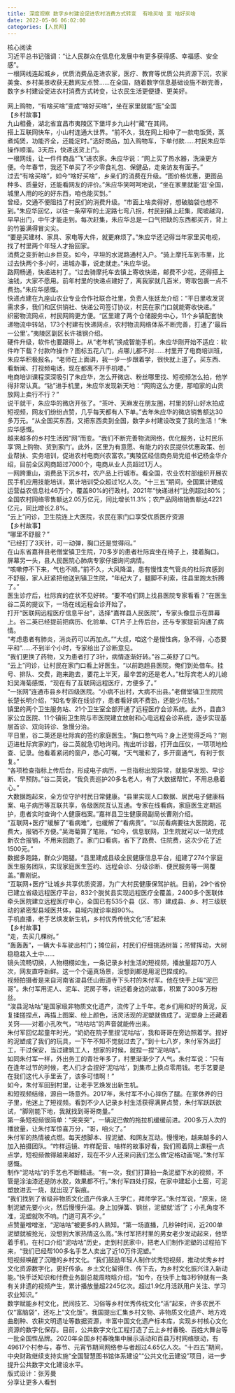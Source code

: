 ```yaml
---
title: 深度观察 数字乡村建设促进农村消费方式转变  有啥买啥 变 啥好买啥 
date: 2022-05-06 06:02:00
categories: [人民网]
---
```

核心阅读  
习近平总书记强调：“让人民群众在信息化发展中有更多获得感、幸福感、安全感”。  
一根网线连起城乡，优质消费品走进农家，医疗、教育等优质公共资源下沉，农家美食、乡村美景收获无数网友点赞……在全国，随着数字信息基础设施不断完善，数字乡村建设促进农村消费方式转变，让农民生活更便捷、更美好。  
  
网上购物，“有啥买啥”变成“啥好买啥”，坐在家里就能“逛”全国  
【乡村故事】  
九山相叠，湖北省宜昌市夷陵区下堡坪乡九山村“藏”在其间。  
搭上互联网快车，小山村连通大世界。“前不久，我在网上相中了一款电饭煲，蒸煮炖煲，功能齐全，还能定时。”选好商品，加入购物车，下单付款……村民朱应华操作顺溜。3天后，快递送货上门。  
一根网线，让一件件商品“飞”进农家。朱应华说：“网上买了热水器，洗澡更方便。今年春节，我还下单买了不少零食礼包、保健品，走亲访友有面子。”  
过去“有啥买啥”，如今“啥好买啥”，乡亲们的消费在升级。“图价格优惠，更图品种多、质量好，还能看网友的评价。”朱应华笑呵呵地说，“坐在家里就能‘逛’全国，城里人用的吃的好东西，咱也能买到。”  
曾经，交通不便阻挡了村民们的消费升级。“市面上啥卖得好，想破脑袋也想不到。”朱应华回忆，以往一条窄窄的土泥路七弯八拐，村民到镇上赶集，爬坡越沟，早早出门，中午才能走到。每次赶集，朱应华总是一口气把缺的东西都买齐，背上的竹篓满得冒尖尖。  
“要是买建材、家具、家电等大件，就更麻烦了。”朱应华还记得当年家里买电视，找了村里两个年轻人才抬回家。  
消费之变折射山乡巨变。如今，平坦的水泥路通村入户。“骑上摩托车到市里，比过去快两个多小时，进城办事，说走就走。”朱应华说。  
路网畅通，快递进村了。“过去骑摩托车去镇上寄收快递，邮费不少花，还得搭上油钱，大家不愿用。前年村里的快递点建好了，离我家就几百米，寄取包裹一点不费劲。”朱应华感慨。  
快递点建在九座山农业专业合作社联合社里，负责人张廷龙介绍：“平日里收发货需求多，我们和区供销社、快递公司签订协议，村民在家门口就能寄收快递。”  
织密物流网点，村民网购更方便。“区里建了两个仓储服务中心，11个乡镇配套快递物流中转站，173个村建有快递网点，农村物流网络体系不断完善，打通了‘最后一公里’。”夷陵区副区长许祖钢介绍。  
硬件升级，软件也要跟得上。从“老年机”换成智能手机，朱应华刚开始不适应：软件咋下载？付款咋操作？图标五花八门，点哪儿都不对……村里开了电商培训班，朱应华积极报名，“老师在上面讲，我一步一步跟着学，很快就上道了。买东西、看新闻、打视频电话，现在都离不开手机喽。”  
电商培训课程深深吸引了朱应华，怎么开微店、粉丝哪里找、短视频怎么拍，他学得非常认真。“钻”进手机里，朱应华发现新天地：“网购这么方便，那咱家的山货放网上卖行不行？”  
说干就干，朱应华的微店开张了。“茶叶、天麻发在朋友圈，村里的好山好水拍成短视频，网友们纷纷点赞，几乎每天都有人下单。”去年朱应华的微店销售额达30多万元。“从全国买东西，又把东西卖到全国，数字乡村建设改变了我的生活！”朱应华感慨。  
越来越多的乡村生活因“网”而变。“我们不断完善物流网络，优化服务，让村民乐享‘网上购物、货到家门’。此外，区里为有意愿、有能力的农民提供优惠政策、创业帮扶、实务培训，促进农村电商兴农富农。”夷陵区经信商务局党组书记杨金华介绍，目前全区网商超过7000个，电商从业人员超过1万人。  
一网跨重山，消费品下沉乡村，农产品上行城市。看全国，农业农村部组织开展农民手机应用技能培训，累计培训受众超过1亿人次。“十三五”期间，全国累计建成运营益农信息社46万个，覆盖80%的行政村。2021年“快递进村”比例超过80%；全国农村网络零售额达2.05万亿元，同比增长11.3%；农产品网络销售额达4221亿元，同比增长2.8%。  
“云上”问诊，卫生院连上大医院，农民在家门口享受优质医疗资源  
【乡村故事】  
“哪里不舒服？”  
“已经打了3天针，可一动弹，胸口还是觉得闷。”  
在山东省嘉祥县老僧堂镇卫生院，70多岁的患者杜际宾坐在椅子上，揉着胸口。屏幕另一头，县人民医院心肺病专家仔细询问病情。  
“咳嗽停不下来，气也不顺。”前不久，大风降温，患有慢性支气管炎的杜际宾感到不舒服，家人赶紧把他送到镇卫生院，“年纪大了，腿脚不利索，往县里跑太折腾了。”  
医生诊疗后，杜际宾的症状不见好转。“要不咱们网上找县医院专家看看？”在医生谷二英的提议下，一场在线远程会诊开始了。  
打开“医联网远程医疗信息平台”，选择“嘉祥县人民医院”，专家头像显示在屏幕上。谷二英已经提前把病历、化验单、CT片子上传后台，还与专家提前沟通了病情。  
“考虑患者有肺炎，消炎药可以再加点。”“大叔，咱这个是慢性病，急不得，心态要平和”……不到半个小时，专家给出了诊断意见。  
“我们更换了药物，又为患者打了3针，病情逐渐好转。”谷二英舒了口气。  
“云上”问诊，让村民在家门口看上好医生。“以前跑趟县医院，俺们到处借车。挂号、排队、交费，跑来跑去，要花上半天，最辛苦的还是老人。”杜际宾老人的儿媳妇吴海菊感慨，“现在有了互联网远程医疗，方便多了。”  
“一张网”连通市县乡村四级医院。“小病不出村，大病不出县。”老僧堂镇卫生院院长楚长明介绍，“知名专家在线诊疗，患者看好病不费劲，还能少花钱。”  
镇里的两个卫生服务站、21个卫生室全部开通了远程医疗会诊系统。此外，县直3家公立医院、11个镇街卫生院与市医院建立放射和心电远程会诊系统，逐步实现基层首诊、双向转诊、急慢分治。  
平日里，谷二英还是杜际宾的签约家庭医生。“胸口憋气吗？身上还觉得乏吗？”刚迈进杜际宾家的门，谷二英就急切地询问。掏出听诊器，打开血压仪，一项项地检查、记录。他看着紧闭的窗户，悉心叮嘱，“天气暖和了，多开窗通气，有利于恢复。”  
“各项检查指标上传后台，形成电子病历，一旦指标出现异常，就能早发现、早诊断、早预防。”谷二英说，“我负责巡护20多名老人，有了大数据帮忙，不用总悬着心。”  
大数据跑起来，全方位守护村民日常健康。“县里实现人口数据、居民电子健康档案、电子病历等互联共享，各级医院互认互通。专家在线看病，家庭医生定期巡护，患者实时查询个人健康档案。”嘉祥县卫生健康局副局长曹刚介绍。  
“互联网+医疗”缓解了“看病难”，也缓解了“看病贵”。“以前看病要往大医院跑，花费大，报销不方便。”吴海菊算了笔账，“如今，信息联网，卫生院就可以一站完成新农合报销，不用来回跑了。家门口看病，省下了路费、住院费，这次少花了近1500元。”  
数据多跑路，群众少跑腿。“县里建成县级全民健康信息平台，组建了274个家庭医生服务团队，实现家庭医生签约、远程会诊、分级诊断、便民服务等一网覆盖。”曹刚说。  
“互联网+医疗”让城乡共享优质资源，为广大村民健康保驾护航。目前，29个省份已建立省级远程医疗平台，832个脱贫县实现远程医疗全覆盖，2400多个医联体牵头医院建立远程医疗中心，全国已有535个县（区、市）建成县、乡、村三级联动的紧密型县域医共体，县域内就诊率超90%。  
手机直播，老手艺焕发新生机，乡村优秀传统文化“活”起来  
【乡村故事】  
“走，去买几棵树。”  
“轰轰轰”，一辆大卡车驶出村门；摊位前，村民们仔细挑选树苗；吊臂挥动，大树稳稳栽入土中……  
镜头流畅切换，人物栩栩如生，一条记录乡村生活的短视频，播放量超70万人次，网友直呼新鲜。这一个个逼真场景，没想到都是用泥巴捏成的。  
视频拍摄者是来自河南省浚县伾山街道寺下头村的朱付军。他在快手上叫“泥巴哥”。朱付军用泥人、泥车、泥房子等，讲述着身边的故事，积累了300多万粉丝。  
“浚县泥咕咕”是国家级非物质文化遗产，流传了上千年。老乡们用和好的黄泥，反复揉搓捏点，再描上图案、绘上颜色，活灵活现的泥塑就做成了。泥塑身上还藏着关窍——对着小孔吹气，“咕咕咕”的声音就能传出来。  
朱付军回忆起童年时光，“奶奶在院子里捏‘泥咕咕’，我和哥哥在旁边照着学。捏好的泥塑成了我们的玩具，一下午不知不觉就过去了。”到十七八岁，朱付军外出打工，干过保安，当过建筑工人，想家的时候，就捏一捏“泥咕咕”。  
如同朱付军一样，外出务工的青壮年多了，村里渐渐少了人气。朱付军说：“只有在逢年过节的时候，老人们才会捏好‘泥咕咕’，到集市上换点零用钱。老手艺要是在我们这代人手里丢了，该多可惜啊！”  
如今，朱付军回到村里，让老手艺焕发出新生机。  
和短视频结缘，源自一场意外。2017年，朱付军不小心摔伤了腿。在家休养的日子里，他迷上了短视频。看到不少人记录乡村生活获得满屏点赞，朱付军跃跃欲试，“脚刚能下地，我就找到哥哥商量。”  
第一条短视频很简单：“突突突”，一辆泥巴做的拖拉机缓缓前进。200多万人次的播放量，让朱付军惊喜万分，“哥，咱火了。”  
朱付军的热情被点燃。每天想脚本、捏泥塑、和网友互动。慢慢地，越来越多的人加入拍摄团队。“咋样运镜、咋样配音、啥样的故事好看，我们照着网上课程一点点学，短视频做得越来越好，现在不少人还来问我们怎么做‘定格动画’呢。”朱付军感慨。  
制作“泥咕咕”的手艺也不断精进。“有一次，我们打算拍一条泥塑下水的视频，不管是涂油漆还是防水胶，效果都不行。”朱付军四处打探，在家中建起小土窑，可泥塑放进去一烧，就出现了裂痕。  
“我们找到了省级非物质文化遗产传承人王学仁，拜师学艺。”朱付军说，“原来，烧制泥塑先要小火，然后慢慢升温。身上加弹簧、钢丝，泥塑就‘活’了；小孔角度不准，泥塑就吹不响。门道可真不少。”  
点赞量噌噌涨，“泥咕咕”被更多的人熟知。“第一场直播，几秒钟时间，近200单泥塑就被抢光，没想到大家热情这么高。”朱付军把村里的男女老少发动起来，他举着手机，在村口介绍“泥咕咕”历史，走到村民家中，把老人们制作泥塑的过程拍下来，“我们已经帮100多名手艺人卖出了近10万件泥塑。”  
短视频唤醒了沉睡的乡村文化。“我们鼓励年轻人制作优秀短视频，推动优秀乡村文化资源数字化，更好传承。乡土文化留得住、传下去，为乡村文化振兴注入新动能。”快手泛知识和付费业务副总裁周晓晗介绍，“如今，在快手上每3秒钟就有一条有关非遗的视频产生，累计播放量超2245亿次。超过1.9亿月活跃用户关注、学习农业知识。”  
数字赋能乡村文化，民间技艺、习俗等乡村优秀传统文化“活”起来，许多农民不仅“富脑袋”，还吃上“文化饭”。我国提出汇集乡村文物、非物质文化遗产、地方戏曲剧种、农耕文明遗址等数据资源，丰富中国文化遗产标本库，实现乡村核心文化资源的数字化保存。目前，公共数字文化工程打造了云上乡村春晚、百姓大舞台等一批全国性品牌。2020年全国乡村春晚集中展示活动和百县万村网络联动，有49617个村参与，春节、元宵节期间网络参与者超过4.65亿人次。“十四五”期间，中央财政继续支持实施“全国智慧图书馆体系建设”“公共文化云建设”项目，进一步提升公共数字文化建设水平。  
版式设计：张芳曼  
分享让更多人看到  
